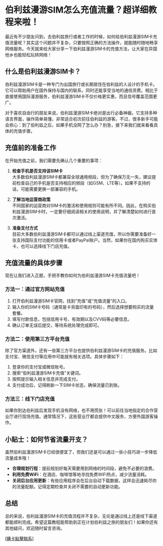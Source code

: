 # 伯利兹漫游SIM怎么充值流量？超详细教程来啦！

最近有不少朋友问到，去伯利兹旅行或者工作的时候，如何给伯利兹漫游SIM卡充值流量呢？其实这个问题并不复杂，只要按照正确的方法操作，就能随时随地畅享网络服务。今天就来给大家分享一下伯利兹漫游SIM卡的充值方法，让大家在异国他乡也能轻松玩转网络！

## 什么是伯利兹漫游SIM卡？

伯利兹漫游SIM卡是一种专门为出国旅行或长期居住在伯利兹的人设计的手机卡。它可以帮助用户在国外保持与国内的联系，同时还能享受当地的通信资费。相比于直接使用国际漫游服务，伯利兹漫游SIM卡不仅价格更实惠，而且信号覆盖范围更广。

对于喜欢自由行的朋友来说，伯利兹漫游SIM卡绝对是出行必备神器。它支持多种语言界面，操作简单易懂，非常适合初次前往伯利兹的游客。不过，很多新手可能会担心：到了伯利兹之后，如果手机没网了怎么办？别急，接下来我们就来看看具体的充值步骤。

## 充值前的准备工作

在开始充值之前，我们需要先确认几个重要的事项：

1. **检查手机是否支持该SIM卡**  
   大多数伯利兹漫游SIM卡都兼容全球通用频段，但为了确保万无一失，建议提前检查自己的手机是否支持相应的频段（如GSM、LTE等）。如果不支持的话，可能需要更换一部兼容的手机。

2. **了解当地运营商政策**  
   不同国家的运营商对SIM卡的激活和使用规则可能有所不同。因此，在购买伯利兹漫游SIM卡时，一定要仔细阅读相关的使用说明，并了解清楚如何进行首次激活。

3. **准备支付方式**  
   目前大多数伯利兹漫游SIM卡都可以通过线上渠道充值，所以你需要准备好一张支持国际支付功能的信用卡或者PayPal账户。当然，如果你在国内购买实体卡，也可以选择线下门店充值。

## 充值流量的具体步骤

现在让我们进入正题，手把手教你如何为伯利兹漫游SIM卡充值流量吧！

### 方法一：通过官方网站充值

1. 打开伯利兹漫游SIM卡官网，找到“充值”或“充值流量”的入口。
2. 输入你的SIM卡号码（通常是卡背面印有的号码），然后选择想要购买的流量套餐。
3. 填写付款信息，包括信用卡号、有效期以及CVV码等必要信息。
4. 确认订单无误后提交，等待系统处理完成即可。

### 方法二：使用第三方平台充值

除了官方渠道外，还有一些第三方平台也提供伯利兹漫游SIM卡的充值服务。比如支付宝、微信支付等应用中可能就有相关选项。具体步骤如下：

1. 登录你的支付宝或微信账号。
2. 搜索“伯利兹漫游SIM卡充值”关键词。
3. 按照提示输入相关信息并完成支付。
4. 支付成功后，记得刷新一下SIM卡状态，确保流量已到账。

### 方法三：线下门店充值

如果你到达伯利兹后发现手机没有网络，也不用慌张！可以前往当地指定的合作营业厅进行现场充值。通常情况下，这些营业厅都会提供中文服务，方便外国游客操作。

## 小贴士：如何节省流量开支？

虽然伯利兹漫游SIM卡已经很便宜了，但我们还是可以通过一些小技巧进一步降低流量成本哦！

- **合理规划行程**：提前规划好每天需要用到网络的时间段，避免不必要的浪费。
- **利用免费WiFi**：在酒店、咖啡馆等地寻找免费WiFi热点，减少流量消耗。
- **关闭后台应用更新**：有些应用程序会在后台自动下载数据，这样会迅速耗尽你的流量配额。记得定期检查并关闭不需要的自动更新功能。

## 总结

总的来说，伯利兹漫游SIM卡的充值流程并不复杂，无论是通过线上还是线下渠道都能顺利完成。希望这篇教程能帮助到正在计划伯利兹之旅的朋友们！如果你还有其他疑问，欢迎随时留言咨询。

[[購卡點擊聯系](https://t.me/s/esim1088)]